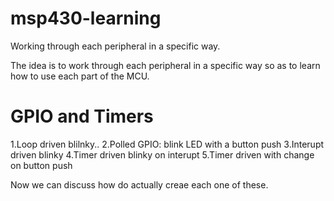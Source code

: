 # msp430-learning
Working through each peripheral in a specific way.  

The idea is to work through each peripheral in a specific way so as to learn 
how to use each part of the MCU. 
# GPIO and Timers
1.Loop driven blilnky.. 
2.Polled GPIO: blink LED with a button push
3.Interupt driven blinky
4.Timer driven blinky on interupt
5.Timer driven with change on button push

Now we can discuss how do actually creae each one of these. 
